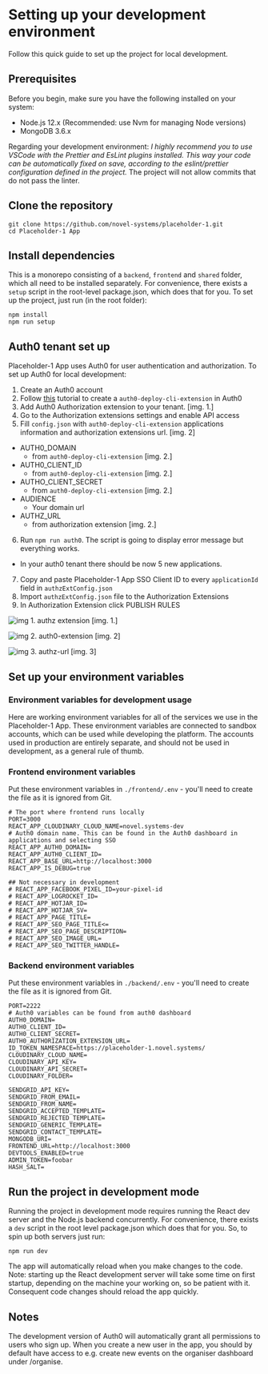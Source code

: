 # Setting up your development environment

Follow this quick guide to set up the project for local development.

## Prerequisites

Before you begin, make sure you have the following installed on your system:

-   Node.js 12.x (Recommended: use Nvm for managing Node versions)
-   MongoDB 3.6.x

Regarding your development environment: _I highly recommend you to use VSCode with the Prettier and EsLint plugins installed. This way your code can be automatically fixed on save, according to the eslint/prettier configuration defined in the project._ The project will not allow commits that do not pass the linter.

## Clone the repository

```
git clone https://github.com/novel-systems/placeholder-1.git
cd Placeholder-1 App
```

## Install dependencies

This is a monorepo consisting of a `backend`, `frontend` and `shared` folder, which all need to be installed separately. For convenience, there exists a `setup` script in the root-level package.json, which does that for you. To set up the project, just run (in the root folder):

```
npm install
npm run setup
```

## Auth0 tenant set up

Placeholder-1 App uses Auth0 for user authentication and authorization. To set up Auth0 for local development:

1. Create an Auth0 account
2. Follow [this](https://auth0.com/docs/deploy/deploy-cli-tool/create-and-configure-the-deploy-cli-application) tutorial to create a `auth0-deploy-cli-extension` in Auth0
3. Add Auth0 Authorization extension to your tenant. [img. 1.]
4. Go to the Authorization extensions settings and enable API access
5. Fill `config.json` with `auth0-deploy-cli-extension` applications information and authorization extensions url. [img. 2]

-   AUTH0_DOMAIN
    -   from `auth0-deploy-cli-extension` [img. 2.]
-   AUTH0_CLIENT_ID
    -   from `auth0-deploy-cli-extension` [img. 2.]
-   AUTHO_CLIENT_SECRET
    -   from `auth0-deploy-cli-extension` [img. 2.]
-   AUDIENCE
    -   Your domain url
-   AUTHZ_URL
    -   from authorization extension [img. 2.]

6. Run `npm run auth0`. The script is going to display error message but everything works.

-   In your auth0 tenant there should be now 5 new applications.

7. Copy and paste Placeholder-1 App SSO Client ID to every `applicationId` field in `authzExtConfig.json`
8. Import `authzExtConfig.json` file to the Authorization Extensions
9. In Authorization Extension click PUBLISH RULES

![img 1. authz extension](https://res.cloudinary.com/novel.systems/image/upload/v1623838367/github/documentation/121153778-07935600-c84f-11eb-80b1-447a71449b28.png) [img. 1.]

![img 2. auth0-extension](https://res.cloudinary.com/novel.systems/image/upload/v1623838367/github/documentation/2021-06-16_12-33.png) [img. 2]

![img 3. authz-url](https://res.cloudinary.com/novel.systems/image/upload/v1623838367/github/documentation/2021-06-16_12-35.png) [img. 3]

## Set up your environment variables

### Environment variables for development usage

Here are working environment variables for all of the services we use in the Placeholder-1 App. These environment variables are connected to sandbox accounts, which can be used while developing the platform. The accounts used in production are entirely separate, and should not be used in development, as a general rule of thumb.

### Frontend environment variables

Put these environment variables in `./frontend/.env` - you'll need to create the file as it is ignored from Git.

```
# The port where frontend runs locally
PORT=3000
REACT_APP_CLOUDINARY_CLOUD_NAME=novel.systems-dev
# Auth0 domain name. This can be found in the Auth0 dashboard in applications and selecting SSO
REACT_APP_AUTH0_DOMAIN=
REACT_APP_AUTH0_CLIENT_ID=
REACT_APP_BASE_URL=http://localhost:3000
REACT_APP_IS_DEBUG=true

## Not necessary in development
# REACT_APP_FACEBOOK_PIXEL_ID=your-pixel-id
# REACT_APP_LOGROCKET_ID=
# REACT_APP_HOTJAR_ID=
# REACT_APP_HOTJAR_SV=
# REACT_APP_PAGE_TITLE=
# REACT_APP_SEO_PAGE_TITLE<=
# REACT_APP_SEO_PAGE_DESCRIPTION=
# REACT_APP_SEO_IMAGE_URL=
# REACT_APP_SEO_TWITTER_HANDLE=
```

### Backend environment variables

Put these environment variables in `./backend/.env` - you'll need to create the file as it is ignored from Git.

```
PORT=2222
# Auth0 variables can be found from auth0 dashboard
AUTH0_DOMAIN=
AUTH0_CLIENT_ID=
AUTH0_CLIENT_SECRET=
AUTH0_AUTHORIZATION_EXTENSION_URL=
ID_TOKEN_NAMESPACE=https://placeholder-1.novel.systems/
CLOUDINARY_CLOUD_NAME=
CLOUDINARY_API_KEY=
CLOUDINARY_API_SECRET=
CLOUDINARY_FOLDER=

SENDGRID_API_KEY=
SENDGRID_FROM_EMAIL=
SENDGRID_FROM_NAME=
SENDGRID_ACCEPTED_TEMPLATE=
SENDGRID_REJECTED_TEMPLATE=
SENDGRID_GENERIC_TEMPLATE=
SENDGRID_CONTACT_TEMPLATE=
MONGODB_URI=
FRONTEND_URL=http://localhost:3000
DEVTOOLS_ENABLED=true
ADMIN_TOKEN=foobar
HASH_SALT=
```

## Run the project in development mode

Running the project in development mode requires running the React dev server and the Node.js backend concurrently. For convenience, there exists a `dev` script in the root level package.json which does that for you. So, to spin up both servers just run:

`npm run dev`

The app will automatically reload when you make changes to the code. Note: starting up the React development server will take some time on first startup, depending on the machine your working on, so be patient with it. Consequent code changes should reload the app quickly.

## Notes

The development version of Auth0 will automatically grant all permissions to users who sign up. When you create a new user in the app, you should by default have access to e.g. create new events on the organiser dashboard under /organise.

